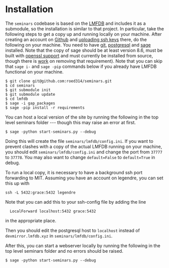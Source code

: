 Installation
============

The `seminars` codebase is based on the [LMFDB](https://github.com/LMFDB/lmfdb) and includes it as a submodule, so the installation is similar to that project.  In particular, take the following steps to get a copy up and running locally on your machine.  After creating an account on [Github](https://github.com/join) and [uploading ssh keys](https://help.github.com/en/github/authenticating-to-github/adding-a-new-ssh-key-to-your-github-account) there, do the following on your machine.  You need to have [git](https://git-scm.com/book/en/v2/Getting-Started-Installing-Git), [postgresql](https://www.postgresql.org/download/) and [sage](http://www.sagemath.org/download-source.html) installed.  Note that the copy of sage should be at least version 8.6, must be built with [openssl support](http://doc.sagemath.org/html/en/installation/source.html#libraries) and must currently be installed from source, though there is [work](https://trac.sagemath.org/ticket/29158) on removing that requirement).  Note that you can skip that `sage i-` and `sage -pip` commands below if you already have LMFDB functional on your machine.

```
$ git clone git@github.com:roed314/seminars.git
$ cd seminars
$ git submodule init
$ git submodule update
$ cd lmfdb
$ sage -i gap_packages
$ sage -pip install -r requirements
```

You can host a local version of the site by running the following in the top
level seminars folder --- though this may raise an error at first.

```
$ sage -python start-seminars.py --debug
```

Doing this will create the file `seminars/lmfdb/config.ini`. If you want to
prevent clashes with a copy of the actual LMFDB running on your machine, you
should edit `seminars/lmfdb/config.ini` and change the port from `37777` to
`37778`. You may also want to change `default=False` to `default=True` in debug.

To run a local copy, it is necessary to have a background ssh port forwarding to
MIT. Assuming you have an account on legendre, you can set this up with

```
ssh -L 5432:grace:5432 legendre
```
Note that you can add this to your ssh-config file by adding the line
```
  LocalForward localhost:5432 grace:5432
```
in the appropriate place.

Then you should edit the postgresql host to `localhost` instead of
`devmirror.lmfdb.xyz` in `seminars/lmfdb/config.ini`.

After this, you can start a webserver locally by running the following in the
top level seminars folder and no errors should be raised.

```
$ sage -python start-seminars.py --debug
```

